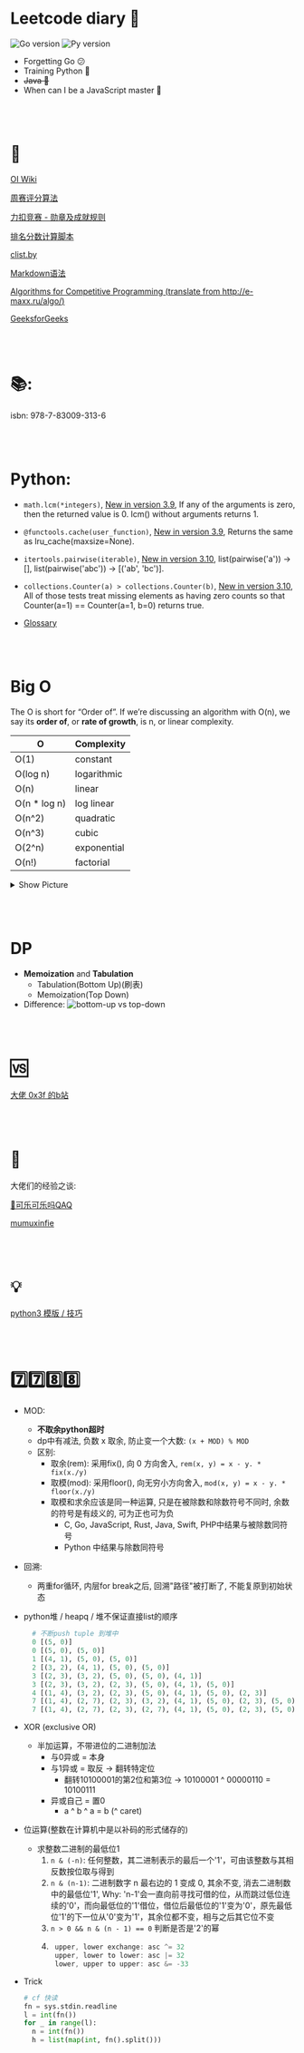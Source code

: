 # Leetcode diary 📅
![Go version](https://img.shields.io/badge/Go-1.18-white?labelColor=deepskyblue&color=white)
![Py version](https://img.shields.io/badge/Python-3.8-white?labelColor=blue&color=white)
* Forgetting Go 😕
* Training Python 🥱
* ~~Java 🙅~~
* When can I be a JavaScript master 🤔


<br><br>


# 🔧
[OI Wiki](https://oi-wiki.org/)  

[周赛评分算法](https://leetcode.cn/circle/article/neTUV4/) 

[力扣竞赛 - 勋章及成就规则](https://leetcode.cn/circle/discuss/0fKGDu/) 

[排名分数计算脚本](https://leetcode.cn/circle/discuss/6gnvEj/view/WbN5TH/) 

[clist.by](https://clist.by/) 

[Markdown语法](https://markdown.com.cn)

[Algorithms for Competitive Programming (translate from http://e-maxx.ru/algo/)](https://cp-algorithms.com/index.html)

[GeeksforGeeks](https://www.geeksforgeeks.org/)


<br><br>


# 📚: 
isbn: 978-7-83009-313-6


<br><br>


# Python:

* `math.lcm(*integers)`, [New in version 3.9](https://docs.python.org/3/library/math.html#math.lcm), If any of the arguments is zero, then the returned value is 0. lcm() without arguments returns 1.

* `@functools.cache(user_function)`, [New in version 3.9](https://docs.python.org/3/library/functools.html#functools.cache), Returns the same as lru_cache(maxsize=None).

* `itertools.pairwise(iterable)`, [New in version 3.10](https://docs.python.org/3/library/itertools.html#itertools.pairwise), list(pairwise('a')) -> [], list(pairwise('abc')) -> [('ab', 'bc')].

* `collections.Counter(a) > collections.Counter(b)`, [New in version 3.10](https://docs.python.org/3/library/collections.html#collections.Counter), All of those tests treat missing elements as having zero counts so that Counter(a=1) == Counter(a=1, b=0) returns true.

* [Glossary](https://docs.python.org/3/glossary.html)


<br><br>


# Big O
The O is short for “Order of”. If we’re discussing an algorithm with O(n), we say its **order of**, or **rate of growth**, is n, or linear complexity.

| O            | Complexity  |
| ------------ | ----------- |
| O(1)         | constant    |
| O(log n)     | logarithmic |
| O(n)         | linear      |
| O(n * log n) | log linear  |
| O(n^2)       | quadratic   |
| O(n^3)       | cubic       |
| O(2^n)       | exponential |
| O(n!)        | factorial   |

<details>
<summary>Show Picture</summary>
<img src="./pic/big-o-cheatsheet.png"/> 
</details>


<br><br>


# DP

* **Memoization** and **Tabulation**
  - Tabulation(Bottom Up)(刷表)
  - Memoization(Top Down)
* Difference:
![bottom-up vs top-down](/pic/Tabulation-vs-Memoization.png)


<br><br>


# 🆚
[大佬 0x3f 的b站](https://space.bilibili.com/206214)


<br><br>


# 🚩 
大佬们的经验之谈:

[🍭可乐可乐吗QAQ](https://leetcode.cn/circle/discuss/PDJMWs/)

[mumuxinfie](https://leetcode.cn/circle/discuss/nv1nBg/)


<br><br>

# 💡
[python3 模版 / 技巧](./lc_Python/template-trick.py)


<br><br>

# :seven::seven::eight::eight:
* MOD:
  * **不取余python超时**
  * dp中有减法, 负数 x 取余, 防止变一个大数: `(x + MOD) % MOD`
  * 区别: 
    * 取余(rem): 采用fix(), 向 0 方向舍入, `rem(x, y) = x - y. * fix(x./y)`
    * 取模(mod): 采用floor(), 向无穷小方向舍入, `mod(x, y) = x - y. * floor(x./y)`
    * 取模和求余应该是同一种运算, 只是在被除数和除数符号不同时, 余数的符号是有歧义的, 可为正也可为负
      * C, Go, JavaScript, Rust, Java, Swift, PHP中结果与被除数同符号
      * Python 中结果与除数同符号
  
* 回溯:
  * 两重for循环, 内层for break之后, 回溯"路径"被打断了, 不能复原到初始状态

* python堆 / heapq / 堆不保证直接list的顺序
  ```py
    # 不断push tuple 到堆中
    0 [(5, 0)]
    0 [(5, 0), (5, 0)]
    1 [(4, 1), (5, 0), (5, 0)]
    2 [(3, 2), (4, 1), (5, 0), (5, 0)]
    3 [(2, 3), (3, 2), (5, 0), (5, 0), (4, 1)]
    3 [(2, 3), (3, 2), (2, 3), (5, 0), (4, 1), (5, 0)]
    4 [(1, 4), (3, 2), (2, 3), (5, 0), (4, 1), (5, 0), (2, 3)]
    7 [(1, 4), (2, 7), (2, 3), (3, 2), (4, 1), (5, 0), (2, 3), (5, 0)]
    7 [(1, 4), (2, 7), (2, 3), (2, 7), (4, 1), (5, 0), (2, 3), (5, 0), (3, 2)]
    ```

* XOR (exclusive OR)
  * 半加运算，不带进位的二进制加法
    * 与0异或 = 本身
    * 与1异或 = 取反 -> 翻转特定位
      * 翻转10100001的第2位和第3位 -> 10100001 ^ 00000110 = 10100111
    * 异或自己 = 置0
      * a ^ b ^ a = b (^ caret)
  
* 位运算(整数在计算机中是以补码的形式储存的)
  * 求整数二进制的最低位1
    1. `n & (-n)`: 任何整数，其二进制表示的最后一个'1'，可由该整数与其相反数按位取与得到
    2. `n & (n-1)`: 二进制数字 n 最右边的 1 变成 0, 其余不变, 消去二进制数中的最低位'1', Why: 'n-1'会一直向前寻找可借的位，从而跳过低位连续的'0'，而向最低位的'1'借位，借位后最低位的'1'变为'0'，原先最低位'1'的下一位从'0'变为'1'，其余位都不变，相与之后其它位不变
    3. `n > 0 && n & (n - 1) == 0` 判断是否是'2'的幂
    4. ```c
        upper, lower exchange: asc ^= 32
        upper, lower to lower: asc |= 32
        lower, upper to upper: asc &= -33
        ```

* Trick
  ```py
  # cf 快读
  fn = sys.stdin.readline
  l = int(fn())
  for _ in range(l):
    n = int(fn())
    h = list(map(int, fn().split()))
  ```
